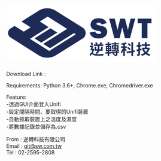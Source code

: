 # ![image](https://github.com/SwtOpenSource/GetTempAndHumidity/blob/master/SwtLogo.png)
Download Link : <br>
<!-- # None -->
Requirements: Python 3.6+, Chrome.exe, Chromedriver.exe <br>
<!-- # Feature -->
Feature:<br>
-透過GUI介面登入Unifi<br>
-設定間隔時間、要取得的Unifi裝置<br>
-自動抓取裝置上之溫度及濕度<br>
-將數據記錄並儲存為.csv<br>
<!-- # Info -->
From : 逆轉科技有限公司 <br>
Email : git@sw.com.tw <br>
Tel : 02-2595-2808 <br>
